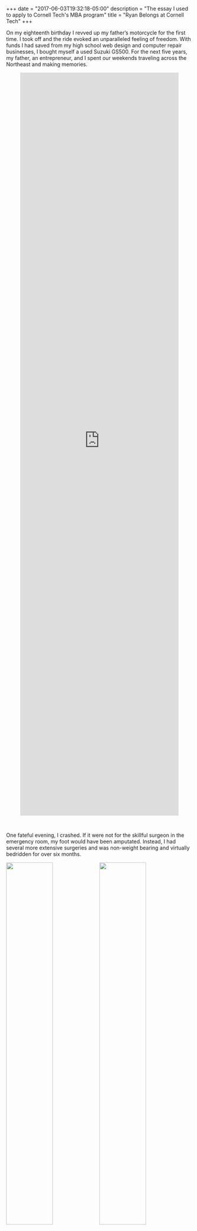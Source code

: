 +++
date = "2017-06-03T19:32:18-05:00"
description = "The essay I used to apply to Cornell Tech's MBA program"
title = "Ryan Belongs at Cornell Tech"
+++

<div id="fb-root"></div>
<script>(function(d, s, id) {
  var js, fjs = d.getElementsByTagName(s)[0];
  if (d.getElementById(id)) return;
  js = d.createElement(s); js.id = id;
  js.src = 'https://connect.facebook.net/en_US/sdk.js#xfbml=1&version=v2.11';
  fjs.parentNode.insertBefore(js, fjs);
}(document, 'script', 'facebook-jssdk'));</script>

On my eighteenth birthday I revved up my father’s motorcycle for the first time. I took off and the ride evoked an unparalleled feeling of freedom. With funds I had saved from my high school web design and computer repair businesses, I bought myself a used Suzuki GS500. For the next five years, my father, an entrepreneur, and I spent our weekends traveling across the Northeast and making memories.

<div style="height: 50vh; width: 85%; margin:0 auto; padding-bottom:30px;">
<iframe width="100%" height="100%" src="https://www.youtube.com/embed/wNhc3jWRsMU?rel=0" frameborder="0" gesture="media" allow="encrypted-media" allowfullscreen style="display:block; margin: 0 auto;"></iframe>
</div>


One fateful evening, I crashed. If it were not for the skillful surgeon in the emergency room, my foot would have been amputated. Instead, I had several more extensive surgeries and was non-weight bearing and virtually bedridden for over six months.

<img src="/images/cornell/beforesurgery.JPG" width="50%" style="float:left" />
<img src="/images/cornell/aftersurgery.jpg" width="50%"/>
<div style="clear: both;"></div>


*Before and after surgery.*


This near-death experience was my wake up call. I realized that I was not yet maximizing my potential and that I needed to focus if I wanted to accomplish my ultimate career goal: becoming the CEO of my own technology company.

The accident happened shortly after I graduated from college, during my fourth month working as a Technology Analyst for Bank of America Merrill Lynch (BAML). My manager told me that I could take disability leave but, instead, I asked him to send me a secure laptop to enable me to work remotely. Though I was bedridden, I resolved to devote myself to both my recovery and work. Determined to overcome the surgeon’s uncertainty about my ability to walk normally again, I went to physical therapy four times a week. While rebuilding my strength, I simultaneously taught myself the tools, languages, and frameworks necessary to create and deliver GIRT, a tool that allowed Financial Advisors at BAML to extract and analyze historical alternative investments’ trade data. My dual focus on both my recovery and career worked. I vividly remember walking into my Director’s office to receive my promotion to Assistant Vice President in half the time it normally takes a Technology Analyst.

<img src="/images/cornell/bull.jpg" />
*My colleague, Chiranjeeb, and I standing in front of the iconic Merrill Lynch bull just after receiving promotions.*

As I led a team to extend GIRT to access data from the entire Global Wealth and Investment Management organization, I thought back to my wake up call. Although I was learning about web technologies and project management, the size and bureaucracy of BAML was inhibiting my potential to grow my career towards my goal of founding a technology company. While injured, I had read [The Principles](https://www.principles.com/) by Ray Dalio, in which he outlines his approach to running Bridgewater Associates (BW), the world’s largest hedge fund. I was captivated but skeptical about the culture Ray had created and I wanted to experience it first hand. I applied to and was hired by BW’s Core Technology department. I was excited that I assimilated into the company’s radically transparent, results-oriented culture outlined in [The Principles](https://www.principles.com/), which was so different from BAML’s culture.
 
<img src="/images/cornell/principles-book.jpg" width="40%"/>
*Ray Dalio's [The Principles](https://www.principles.com/), originally publish as a PDF on BW's website.*

I became curious: what were the attributes that comprised a BW culture fit? I began exploring this question on nights and weekends. I utilized employee data to create Unicorn Hunt, an application that allowed BW’s recruiters to target sources of candidates based on attributes that lead to success at BW. Within 10 minutes of sharing my prototype, the Head of Recruiting called me. As I walked towards his office, I saw Unicorn Hunt open on every recruiting analyst’s screen. 

<a href="https://brewery.life" target="_blank">
<img src="/images/cornell/brewerylife.png" />
</a>
*Due to BW’s IP considerations, I cannot include a screenshot of Unicorn Hunt. Instead, I included a screenshot of my project that maps out breweries in NYC, [brewery.life](https://brewery.life), which is inspired by Unicorn Hunt’s real time filtering functionality.*

Unicorn Hunt sparked a paradigm shift in the way BW's recruiters targeted universities, eventually doubling the throughput of BW’s campus hiring pipeline. The initiative I showed in creating an innovative, out-of-the-box solution on my own time earned me a promotion into BW’s new and exclusive technology department, Cloud Enablement (CE). I was excited to expand my technical breadth by collaborating with the firm’s most elite technologists by working on cutting edge cloud technologies and open source software (OSS).

<img src="/images/cornell/bw.jpg" />
*Collaborating with my team on cloud automation technologies. This image can  be found on both Bridgewater's [campus recruiting](https://www.bridgewater.com/campus-tech/) and [technology recruiting](https://jobs.bwater.com/explore/technology_lounge) websites.* 

A year later, I was leading a CE team to help the firm migrate out of its private data centers and into the cloud serviced by Amazon Web Services (AWS) by [contributing to OSS](/#projects). I realized that the more AWS accounts I had, the more burdensome switching between them became. I brainstormed a solution with my team: leverage an OSS product by another company, [Adroll](https://github.com/AdRoll/hologram). I formed a strategic partnership with Adroll and executed on our idea: a browser extension named [Holochrome](https://chrome.google.com/webstore/detail/holochrome/fgnplojdffjfbcmoldcfdoikldnogjpa). 

Initially, Holochrome supported switching between AWS accounts with a few mouse clicks; however, technologists outside of our team did not use it. I recognized that, while Holochrome alleviated some burden, it still required effort. I reduced the interaction to a single keystroke. Within a day, every BW technologist was using Holochrome. I then worked with a designer to create sleek iconography and distributed it via Holochrome’s auto-update feature. I was inundated with positive feedback and realized technologists outside of BW could benefit from Holochrome. I collaborated with my manager and published my first OSS product. Through successful marketing via Reddit, HackerNews, and a presentation at AWS’ Loft in San Francisco, I helped Holochrome acquire its first thousand users. That experience helped me realize that I love creating products from scratch.

 
<img src="/images/cornell/holochrome.png" />


I reached out through my network and found a terrific opportunity at a startup in the vibrant NYC tech ecosystem that aligned with my love for building products. [Teachers Pay Teachers (TpT)](https://teacherspayteachers.com) is the world’s largest educational marketplace where over two thirds of the teachers in the United States buy and sell teaching materials. Within my first few months, I delivered a [streaming video product](/blog/streaming-video-infrastructure-on-tpt-using-evaporatejs-verk-aws-php-kaltura/) that resulted in 5,000 videos uploaded, built a small team around myself utilizing tools to [drive process efficiency improvements](/blog/how-teachers-pay-teachers-uses-jira-on-product-teams/), and improved foundational technology by [migrating unstable, legacy infrastructure onto more reliable infrastructure](/blog/challenges-faced-while-scaling-to-serve-millions-of-views-per-day/) that resulted in 5% revenue growth.


<div style="margin:0 auto; display: table;">
    <div style="width: 85%;">
<div class="fb-post" data-href="https://www.facebook.com/numberock/videos/785981804884478/" data-show-text="false"></div>

*An awesome example [video product on TpT.](https://www.teacherspayteachers.com/Product/TYPES-OF-ANGLES-Multimedia-Lesson-Classifying-Acute-Obtuse-Right-Angles-2263602)*
</div>
</div>


After adding streaming video as a content type, the rate of video uploads was below our expectations. TpT’s small size and limited resources brought out my entrepreneurial spirit. I knew we could only afford to focus on one opportunity at a time. We leveraged what we learned from introducing videos, explored other opportunities, and identified an unmet demand. We pivoted to build [bundles](https://www.teacherspayteachers.com/Product/First-Grade-Writing-Narratives-Opinion-Informative-A-Bundle-487663): groups of existing products sold at a discount. Today, bundles account for 25% of TpT’s revenue. Delivering bundles helped me realize I have a key entrepreneurial trait: the flexibility to pivot in pursuit of my goals.


<img src="/images/cornell/tpt.jpg" width="45%" style="float:left" />
<img src="/images/cornell/tpt2.jpg" width="45%" style="float:right;"/>
<div style="clear: both;"></div>

*Discussing bundles architecture. Check out an [example bundle here.](https://www.teacherspayteachers.com/Product/First-Grade-Writing-Narratives-Opinion-Informative-A-Bundle-487663) This image can also be found on TpT's [team website](https://teacherspayteachers.com/Team).*

TpT and I have scaled up together. I have accelerated TpT’s business by 30% through new products. I have helped TpT grow from 80 to 150 employees by building its brand [through blogging](http://engineering.teacherspayteachers.com) and making its engineers an integral part of the NYC tech ecosystem. TpT has helped me internalize what it means to be a leader. 

I am currently the Technical Lead of a high performing, international, cross-disciplinary team of 10. We are responsible for products that are viewed millions of times per day. This experience was exactly what I was looking for – I am directly responsible for architecting, planning, and building solutions that scale to help millions of educators per day and which account for over 30% of TpT’s revenue growth in 2017.


Since my accident six years ago, I have become deliberate about ensuring that each step I take aligns with my goals. My journey has exposed me to key tenets that I believe are imperative for a founder and CEO. I have demonstrated tenacity in the face of adversity. I have thrived in a results-oriented culture. I have led and scaled teams. I have delivered innovative and creative technology solutions that scale. However, through this process I have realized that there is a gap in my knowledge. I do not have a strong enough understanding of the business fundamentals that are the underpinnings of every product, technical, and organizational decision.


Cornell Tech’s MBA will help me fill my knowledge gap and allow me to further realize my potential. The business fundamentals I’ll learn will prepare me to set a strategic vision grounded in realistic economics, a strong and collaborative organizational structure, and solid technical infrastructure that get people excited to come to work every day. Foundational classes such as “Financial Accounting” and “Marketing Management” will be a great complement to my existing technology and leadership skills that I plan to further hone through courses like “Tech Strategy” and “Leading Teams”. My excitement about the curriculum grew when I came to an information session, took a campus tour, and felt the energy of the Bloomberg Center.


I recognize that a career is a long journey. If given the chance to make Cornell Tech the next step of my journey, I plan to co-found a technology driven startup as the CEO during Studio. It is my dream to continue with my Studio startup, seek advice from the Spinout Clinic, meet future investors in the Spinout Open House, win a Spinout Award upon graduation, and eventually receive funding from the Big Red Venture Fund to support me in building NYC’s next unicorn.
